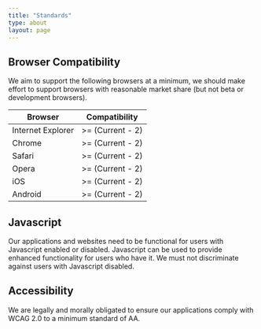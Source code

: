 ```yaml
---
title: "Standards"
type: about
layout: page
---
```


## Browser Compatibility

We aim to support the following browsers at a minimum, we should make effort to support browsers with reasonable market share (but not beta or development browsers).

| Browser           | Compatibility     |
| -----             | -----             |
| Internet Explorer | >= (Current - 2)  |
| Chrome            | >= (Current - 2)  |
| Safari            | >= (Current - 2)  |
| Opera             | >= (Current - 2)  |
| iOS               | >= (Current - 2)  |
| Android           | >= (Current - 2)  |

## Javascript

Our applications and websites need to be functional for users with Javascript enabled or disabled. Javascript can be used to provide enhanced functionality for users who have it. We must not discriminate against users with Javascript disabled.

## Accessibility

We are legally and morally obligated to ensure our applications comply with WCAG 2.0 to a minimum standard of AA. 